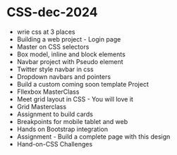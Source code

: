 # CSS-dec-2024

- wrie css at 3 places
- Building a web project - Login page
- Master on CSS selectors
- Box model, inline and block elements
- Navbar project with Pseudo element
- Twitter style navbar in css
- Dropdown navbars and pointers
- Build a custom coming soon template Project
- Fllexbox MasterClass
- Meet grid layout in CSS - You will love it
- Grid Masterclass
- Assignment to build cards
- Breakpoints for mobile tablet and web
- Hands on Bootstrap integration
- Assignment - Build a complete page with this design
- Hand-on-CSS Challenges
